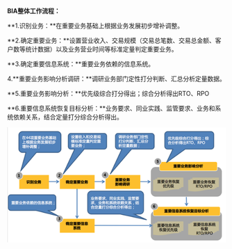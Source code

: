 **BIA整体工作流程：**

**1.识别业务：**在重要业务基础上根据业务发展初步增补调整。

**2.确定重要业务：**设置营业收入、交易规模（交易总笔数、交易总金额、客户数等统计数据）以及业务营业时间等标准定量判定重要业务。

**3.确定重要信息系统：**重要业务依赖的信息系统。

4.**重要业务影响分析调研：**调研业务部门定性打分判断、汇总分析定量数据。

**5.重要业务影响分析：**优先级综合打分得出；综合分析得出RTO、RPO

**6.重要信息系统恢复目标分析：**业务要求、同业实践、监管要求、业务和系统依赖关系，结合定量打分综合分析得出。

![](/assets/import12.png)

